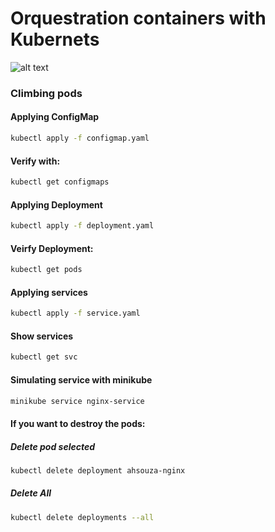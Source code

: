 # Orquestration containers with Kubernets

![alt text](https://cdn-images-1.medium.com/max/1200/1*A-kYNXMDiSLXde-ilVNJvg.png)


### Climbing pods

#### Applying ConfigMap

```sh
kubectl apply -f configmap.yaml
```

#### Verify with:

```sh
kubectl get configmaps
```

#### Applying Deployment

```sh
kubectl apply -f deployment.yaml
```
#### Veirfy Deployment:

```sh
kubectl get pods
```


#### Applying services

```sh
kubectl apply -f service.yaml
```


#### Show services

```sh
kubectl get svc
```

#### Simulating service with minikube

```sh
minikube service nginx-service
```

#### If you want to destroy the pods:

##### Delete pod selected

```sh
kubectl delete deployment ahsouza-nginx
```

##### Delete All

```sh
kubectl delete deployments --all
```
